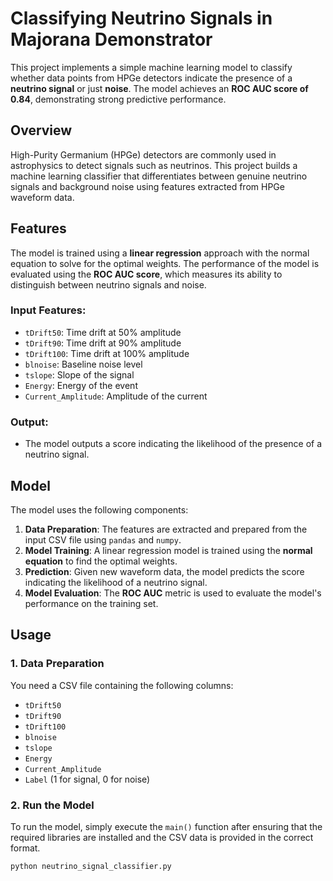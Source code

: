 # Classifying Neutrino Signals in Majorana Demonstrator

This project implements a simple machine learning model to classify whether data points from HPGe detectors indicate the presence of a **neutrino signal** or just **noise**. The model achieves an **ROC AUC score of 0.84**, demonstrating strong predictive performance.

## Overview

High-Purity Germanium (HPGe) detectors are commonly used in astrophysics to detect signals such as neutrinos. This project builds a machine learning classifier that differentiates between genuine neutrino signals and background noise using features extracted from HPGe waveform data.

## Features

The model is trained using a **linear regression** approach with the normal equation to solve for the optimal weights. The performance of the model is evaluated using the **ROC AUC score**, which measures its ability to distinguish between neutrino signals and noise.

### Input Features:
- `tDrift50`: Time drift at 50% amplitude
- `tDrift90`: Time drift at 90% amplitude
- `tDrift100`: Time drift at 100% amplitude
- `blnoise`: Baseline noise level
- `tslope`: Slope of the signal
- `Energy`: Energy of the event
- `Current_Amplitude`: Amplitude of the current

### Output:
- The model outputs a score indicating the likelihood of the presence of a neutrino signal.

## Model

The model uses the following components:
1. **Data Preparation**: The features are extracted and prepared from the input CSV file using `pandas` and `numpy`.
2. **Model Training**: A linear regression model is trained using the **normal equation** to find the optimal weights.
3. **Prediction**: Given new waveform data, the model predicts the score indicating the likelihood of a neutrino signal.
4. **Model Evaluation**: The **ROC AUC** metric is used to evaluate the model's performance on the training set.

## Usage

### 1. Data Preparation

You need a CSV file containing the following columns:
- `tDrift50`
- `tDrift90`
- `tDrift100`
- `blnoise`
- `tslope`
- `Energy`
- `Current_Amplitude`
- `Label` (1 for signal, 0 for noise)

### 2. Run the Model

To run the model, simply execute the `main()` function after ensuring that the required libraries are installed and the CSV data is provided in the correct format.

```bash
python neutrino_signal_classifier.py
